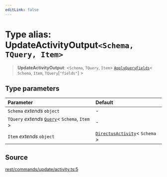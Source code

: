```yaml
---
editLink: false
---
```


# Type alias: UpdateActivityOutput`<Schema, TQuery, Item>`

> **UpdateActivityOutput**: \<`Schema`, `TQuery`, `Item`\>
> [`ApplyQueryFields`](../../types-1/type-aliases/type-alias.ApplyQueryFields.md)\< `Schema`, `Item`,
> `TQuery`[`"fields"`] \>

## Type parameters

| Parameter                                                                                       | Default                                                                                      |
| :---------------------------------------------------------------------------------------------- | :------------------------------------------------------------------------------------------- |
| `Schema` _extends_ `object`                                                                     | -                                                                                            |
| `TQuery` _extends_ [`Query`](../../types-1/interfaces/interface.Query.md)\< `Schema`, `Item` \> | -                                                                                            |
| `Item` _extends_ `object`                                                                       | [`DirectusActivity`](../../schema/type-aliases/type-alias.DirectusActivity.md)\< `Schema` \> |

## Source

[rest/commands/update/activity.ts:5](https://github.com/directus/directus/blob/7789a6c53/sdk/src/rest/commands/update/activity.ts#L5)
